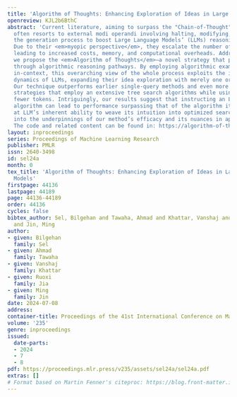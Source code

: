 ```yaml
---
title: 'Algorithm of Thoughts: Enhancing Exploration of Ideas in Large Language Models'
openreview: KJL2b6BthC
abstract: 'Current literature, aiming to surpass the "Chain-of-Thought" approach,
  often resorts to external modi operandi involving halting, modifying, and then resuming
  the generation process to boost Large Language Models’ (LLMs) reasoning capacities.
  Due to their <em>myopic perspective</em>, they escalate the number of query requests,
  leading to increased costs, memory, and computational overheads. Addressing this,
  we propose the <em>Algorithm of Thoughts</em>—a novel strategy that propels LLMs
  through algorithmic reasoning pathways. By employing algorithmic examples fully
  in-context, this overarching view of the whole process exploits the innate recurrence
  dynamics of LLMs, expanding their idea exploration with merely one or a few queries.
  Our technique outperforms earlier single-query methods and even more recent multi-query
  strategies that employ an extensive tree search algorithms while using significantly
  fewer tokens. Intriguingly, our results suggest that instructing an LLM using an
  algorithm can lead to performance surpassing that of the algorithm itself, hinting
  at LLM’s inherent ability to weave its intuition into optimized searches. We probe
  into the underpinnings of our method’s efficacy and its nuances in application.
  The code and related content can be found in: https://algorithm-of-thoughts.github.io'
layout: inproceedings
series: Proceedings of Machine Learning Research
publisher: PMLR
issn: 2640-3498
id: sel24a
month: 0
tex_title: 'Algorithm of Thoughts: Enhancing Exploration of Ideas in Large Language
  Models'
firstpage: 44136
lastpage: 44189
page: 44136-44189
order: 44136
cycles: false
bibtex_author: Sel, Bilgehan and Tawaha, Ahmad and Khattar, Vanshaj and Jia, Ruoxi
  and Jin, Ming
author:
- given: Bilgehan
  family: Sel
- given: Ahmad
  family: Tawaha
- given: Vanshaj
  family: Khattar
- given: Ruoxi
  family: Jia
- given: Ming
  family: Jin
date: 2024-07-08
address:
container-title: Proceedings of the 41st International Conference on Machine Learning
volume: '235'
genre: inproceedings
issued:
  date-parts:
  - 2024
  - 7
  - 8
pdf: https://proceedings.mlr.press/v235/assets/sel24a/sel24a.pdf
extras: []
# Format based on Martin Fenner's citeproc: https://blog.front-matter.io/posts/citeproc-yaml-for-bibliographies/
---
```

